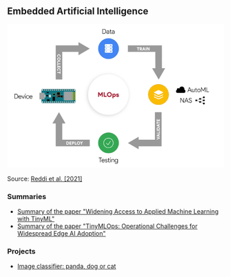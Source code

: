 ## Embedded Artificial Intelligence

![](./img/scaling_tinyML_MLOps.png)

Source: [Reddi et al. [2021]](https://arxiv.org/pdf/2106.04008.pdf)

### Summaries
- [Summary of the paper "Widening Access to Applied Machine Learning with TinyML"](https://github.com/thaisaraujo2000/embedded_artificial_intelligence/tree/main/summaries/summary_1) 
- [Summary of the paper "TinyMLOps: Operational Challenges for Widespread Edge AI Adoption"](https://github.com/thaisaraujo2000/embedded_artificial_intelligence/tree/main/summaries/summary_2) 

### Projects
- [Image classifier: panda, dog or cat](https://github.com/thaisaraujo2000/embedded_artificial_intelligence/tree/main/projects/project_1)
